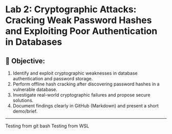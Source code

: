 # Lab 2: Cryptographic Attacks: Cracking Weak Password Hashes and Exploiting Poor Authentication in Databases

## 🎯 Objective:
1. Identify and exploit cryptographic weaknesses in database authentication and password storage.
2. Perform offline hash cracking after discovering password hashes in a vulnerable database.
3. Investigate real-world cryptographic failures and propose secure solutions.
4. Document findings clearly in GitHub (Markdown) and present a short demo/brief.

---

Testing from git bash
Testing from WSL
